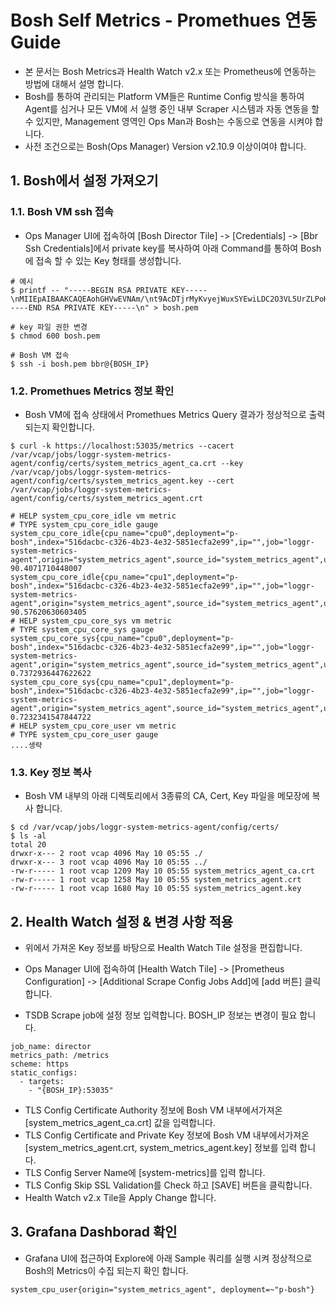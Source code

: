 # Bosh Self Metrics - Promethues 연동 Guide

- 본 문서는 Bosh Metrics과 Health Watch v2.x 또는 Prometheus에 연동하는 방법에 대해서 설명 합니다.
- Bosh를 통하여 관리되는 Platform VM들은 Runtime Config 방식을 통하여 Agent를 심거나 모든 VM에 서 실행 중인 내부 Scraper 시스템과 자동 연동을 할 수 있지만, Management 영역인 Ops Man과 Bosh는 수동으로 연동을 시켜야 합니다.
- 사전 조건으로는 Bosh(Ops Manager) Version v2.10.9 이상이여야 합니다.

## 1. Bosh에서 설정 가져오기

### 1.1. Bosh VM ssh 접속
- Ops Manager UI에 접속하여 [Bosh Director Tile] -> [Credentials] -> [Bbr Ssh Credentials]에서 private key를 복사하여 아래 Command를 통하여 Bosh에 접속 할 수 있는 Key 형태를 생성합니다.

```
# 예시
$ printf -- "-----BEGIN RSA PRIVATE KEY-----\nMIIEpAIBAAKCAQEAohGHVwEVNAm/\nt9AcDTjrMyKvyejWuxSYEwiLDC2O3VL5UrZLPoHtdLK2qJYExXiNBw==\n-----END RSA PRIVATE KEY-----\n" > bosh.pem

# key 파일 권한 변경
$ chmod 600 bosh.pem

# Bosh VM 접속
$ ssh -i bosh.pem bbr@{BOSH_IP}
```

### 1.2. Promethues Metrics 정보 확인
- Bosh VM에 접속 상태에서 Promethues Metrics Query 결과가 정상적으로 출력 되는지 확인합니다.

```
$ curl -k https://localhost:53035/metrics --cacert /var/vcap/jobs/loggr-system-metrics-agent/config/certs/system_metrics_agent_ca.crt --key /var/vcap/jobs/loggr-system-metrics-agent/config/certs/system_metrics_agent.key --cert /var/vcap/jobs/loggr-system-metrics-agent/config/certs/system_metrics_agent.crt

# HELP system_cpu_core_idle vm metric
# TYPE system_cpu_core_idle gauge
system_cpu_core_idle{cpu_name="cpu0",deployment="p-bosh",index="516dacbc-c326-4b23-4e32-5851ecfa2e99",ip="",job="loggr-system-metrics-agent",origin="system_metrics_agent",source_id="system_metrics_agent",unit="Percent"} 90.4071710448007
system_cpu_core_idle{cpu_name="cpu1",deployment="p-bosh",index="516dacbc-c326-4b23-4e32-5851ecfa2e99",ip="",job="loggr-system-metrics-agent",origin="system_metrics_agent",source_id="system_metrics_agent",unit="Percent"} 90.57620630603405
# HELP system_cpu_core_sys vm metric
# TYPE system_cpu_core_sys gauge
system_cpu_core_sys{cpu_name="cpu0",deployment="p-bosh",index="516dacbc-c326-4b23-4e32-5851ecfa2e99",ip="",job="loggr-system-metrics-agent",origin="system_metrics_agent",source_id="system_metrics_agent",unit="Percent"} 0.7372936447622622
system_cpu_core_sys{cpu_name="cpu1",deployment="p-bosh",index="516dacbc-c326-4b23-4e32-5851ecfa2e99",ip="",job="loggr-system-metrics-agent",origin="system_metrics_agent",source_id="system_metrics_agent",unit="Percent"} 0.7232341547844722
# HELP system_cpu_core_user vm metric
# TYPE system_cpu_core_user gauge
....생략
```

### 1.3. Key 정보 복사
- Bosh VM 내부의 아래 디렉토리에서 3종류의 CA, Cert, Key 파일을 메모장에 복사 합니다.

```
$ cd /var/vcap/jobs/loggr-system-metrics-agent/config/certs/
$ ls -al
total 20
drwxr-x--- 2 root vcap 4096 May 10 05:55 ./
drwxr-x--- 3 root vcap 4096 May 10 05:55 ../
-rw-r----- 1 root vcap 1209 May 10 05:55 system_metrics_agent_ca.crt
-rw-r----- 1 root vcap 1258 May 10 05:55 system_metrics_agent.crt
-rw-r----- 1 root vcap 1680 May 10 05:55 system_metrics_agent.key

``` 

## 2. Health Watch 설정 & 변경 사항 적용
- 위에서 가져온 Key 정보를 바탕으로 Health Watch Tile 설정을 편집합니다.
- Ops Manager UI에 접속하여 [Health Watch Tile] -> [Prometheus Configuration] -> [Additional Scrape Config Jobs Add]에 [add 버튼] 클릭 합니다.

- TSDB Scrape job에 설정 정보 입력합니다. BOSH_IP 정보는 변경이 필요 합니다.

```
job_name: director
metrics_path: /metrics
scheme: https
static_configs:
  - targets:
    - "{BOSH_IP}:53035"
```

- TLS Config Certificate Authority 정보에 Bosh VM 내부에서가져온 [system_metrics_agent_ca.crt] 값을 입력합니다.
- TLS Config Certificate and Private Key 정보에 Bosh VM 내부에서가져온 [system_metrics_agent.crt, system_metrics_agent.key] 정보를 입력 합니다.
- TLS Config Server Name에 [system-metrics]를 입력 합니다.
- TLS Config Skip SSL Validation를 Check 하고 [SAVE] 버튼을 클릭합니다.
- Health Watch v2.x Tile을 Apply Change 합니다.

## 3. Grafana Dashborad 확인

- Grafana UI에 접근하여 Explore에 아래 Sample 쿼리를 실행 시켜 정상적으로 Bosh의 Metrics이 수집 되는지 확인 합니다.

```
system_cpu_user{origin="system_metrics_agent", deployment=~"p-bosh"} 
```




